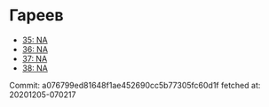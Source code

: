 # Гареев
- [35: NA](35.md)
- [36: NA](36.md)
- [37: NA](37.md)
- [38: NA](38.md)

Commit: a076799ed81648f1ae452690cc5b77305fc60d1f
 fetched at: 20201205-070217

